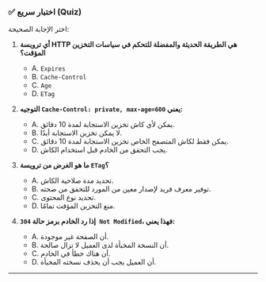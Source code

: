 ### ✅ اختبار سريع (Quiz)
اختر الإجابة الصحيحة:

1.  **أي ترويسة HTTP هي الطريقة الحديثة والمفضلة للتحكم في سياسات التخزين المؤقت؟**
    * A. `Expires`
    * B. `Cache-Control`
    * C. `Age`
    * D. `ETag`

2.  **التوجيه `Cache-Control: private, max-age=600` يعني:**
    * A. يمكن لأي كاش تخزين الاستجابة لمدة 10 دقائق.
    * B. لا يمكن تخزين الاستجابة أبدًا.
    * C. يمكن فقط لكاش المتصفح الخاص تخزين الاستجابة لمدة 10 دقائق.
    * D. يجب التحقق من الخادم قبل استخدام الكاش.

3.  **ما هو الغرض من ترويسة `ETag`؟**
    * A. تحديد مدة صلاحية الكاش.
    * B. توفير معرف فريد لإصدار معين من المورد للتحقق من صحته.
    * C. تحديد نوع المحتوى.
    * D. منع التخزين المؤقت تمامًا.

4.  **إذا رد الخادم برمز حالة `304 Not Modified`، فهذا يعني:**
    * A. أن الصفحة غير موجودة.
    * B. أن النسخة المخبأة لدى العميل لا تزال صالحة.
    * C. أن هناك خطأ في الخادم.
    * D. أن العميل يجب أن يحذف نسخته المخبأة.

---